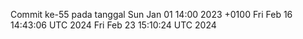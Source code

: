 Commit ke-55 pada tanggal Sun Jan 01 14:00 2023 +0100
Fri Feb 16 14:43:06 UTC 2024
Fri Feb 23 15:10:24 UTC 2024
